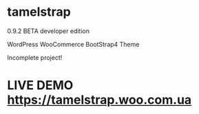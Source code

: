 # tamelstrap

0.9.2 BETA developer edition

WordPress WooCommerce BootStrap4 Theme

Incomplete project!

# LIVE DEMO https://tamelstrap.woo.com.ua
